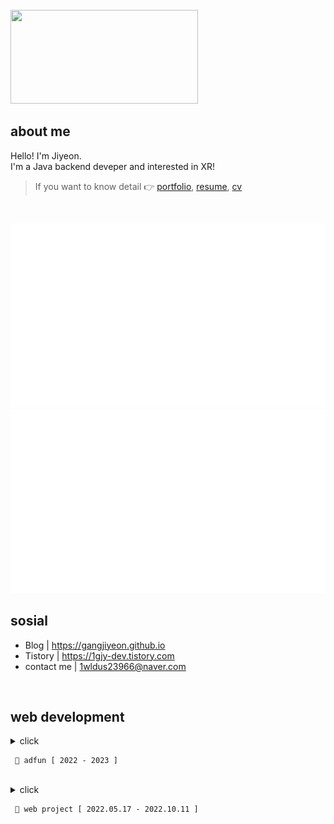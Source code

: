 
<br>
<a href="https://www.gitanimals.org/en_US?utm_medium=image&utm_source=GangJiyeon&utm_content=farm">
<img
  src="https://render.gitanimals.org/farms/GangJiyeon"
  width="300"
  height="150"
/>
</a>




## about me
 Hello! I'm Jiyeon.     
I'm a Java backend deveper and interested in XR!   


> If you want to know detail 👉 [portfolio](/public/CV.pdf), [resume](/public/CV.pdf), [cv](/public/CV.pdf) 
<br>

<div align="center">
 
![](https://raw.githubusercontent.com/GangJiyeon/github-stats-transparent/output/generated/overview.svg)
![](https://raw.githubusercontent.com/GangJiyeon/github-stats-transparent/output/generated/languages.svg)
</div>

## sosial
- Blog | https://gangjiyeon.github.io     
- Tistory | https://1gjy-dev.tistory.com  
- contact me | 1wldus23966@naver.com  
 <br> 
 


## web development
 


<details>
 <summary> click
 <pre><code> 👋 adfun [ 2022 - 2023 ] </code></pre>
 </summary>
<div markdown="1">
 

* ###### 해마여행 카카오 챗봇
* ###### 해마여행 관리자 페이지   - <https://github.com/GangJiyeon/Haema>
* ###### 나누미 Sms api
* ###### 상가나라 웹앱 
* ###### 패밀리원 배송 api - <https://github.com/GangJiyeon/Familyone>

</div>
</details>
<br> 
 
<details>
<summary> 
 click
<pre><code> 👋 web project [ 2022.05.17 - 2022.10.11 ] </code></pre>
</summary>

<div markdown="1">
<div align="center">
 
| project | member | period | github | 
| :---:  | :---:  | :---:  | :---:  |  
| bbq 클론코딩 | 3 | 2022.05.17 - 2022.05.25 | https://github.com/GangJiyeon/bbq |
| 환전사이트 | 2 | 2022.09.17 - 2022.10.02 |https://github.com/seongsinhye/moneyexchange |
| 환경 mbti | 2 | 2022.09.01 - 2022.10.04 | https://github.com/Soyi1/mbti |
| 포트폴리오 | 1 | 2022.09.28 - 2022.10.12 |https://github.com/GangJiyeon/portfolio_site |
| 스케줄 관리 | 1 |2022.08.10 - 2022.10.11 | https://github.com/GangJiyeon/plannerz | 
 
</div>
</div>

---

<br> 


